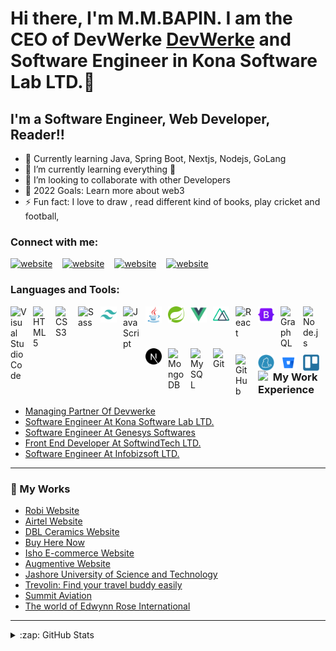 # Hi there, I'm M.M.BAPIN. I am the CEO of DevWerke [DevWerke] and Software Engineer in Kona Software Lab LTD.👋 

<!-- [![YouTube Channel Subscribers](https://img.shields.io/youtube/channel/subscribers/UCDCHcqyeQgJ-jVSd6VJkbCw?logo=youtube&logoColor=red&style=for-the-badge)][youtube]
[![Website](https://img.shields.io/website?label=codeSTACKr.com&style=for-the-badge&url=https%3A%2F%2Fcodestackr.com)](https://codestackr.com)
[![Twitter Follow](https://img.shields.io/twitter/follow/codeSTACKr?color=1DA1F2&logo=twitter&style=for-the-badge)](https://twitter.com/intent/follow?original_referer=https%3A%2F%2Fgithub.com%2FcodeSTACKr&screen_name=codeSTACKr)

[![Visual Studio Marketplace Rating (Stars)](https://img.shields.io/visual-studio-marketplace/stars/codestackr.codestackr-theme?label=codeSTACKr%20VS%20Code%20Theme&logo=visualstudiocode&logoColor=ff652f&style=for-the-badge)](https://marketplace.visualstudio.com/items?itemName=codestackr.codestackr-theme)
[![Become A VS Code SuperHero](https://img.shields.io/badge/-Become%20A%20VS%20Code%20SuperHero%20%E2%86%92-gray.svg?colorB=ff652f&style=for-the-badge)](https://vsCodeHero.com) -->


## I'm a Software Engineer, Web Developer, Reader!!

- 🔭 Currently learning Java, Spring Boot, Nextjs, Nodejs, GoLang
- 🌱 I’m currently learning everything 🤣
- 👯 I’m looking to collaborate with other Developers
- 🥅 2022 Goals: Learn more about web3
- ⚡ Fun fact: I love to draw , read different kind of books, play cricket and football,
<!-- - 😻 Check out the NFT collection I created: [CodeCats](https://opensea.io/collection/codecats?search[sortAscending]=true&search[sortBy]=PRICE&search[toggles][0]=BUY_NOW) -->

### Connect with me:

[![website](https://img.icons8.com/fluency/26/000000/domain.png)](https://devwerke.com/)
&nbsp;&nbsp;
[![website](https://img.icons8.com/color/26/000000/facebook-new.png)](https://www.facebook.com/mmbapin)
&nbsp;&nbsp;
[![website](https://img.icons8.com/external-justicon-lineal-color-justicon/26/000000/external-linkedin-social-media-justicon-lineal-color-justicon.png)](https://www.linkedin.com/in/m-m-bapin-66ab3b146/)
&nbsp;&nbsp;
[![website](https://img.icons8.com/fluency/26/000000/instagram-new.png)](https://www.instagram.com/mmbapin/)


### Languages and Tools:

<img align="left" alt="Visual Studio Code" width="26px" src="https://cdn.jsdelivr.net/gh/devicons/devicon/icons/vscode/vscode-original.svg" style="padding-right:10px; margin-bottom: 10px" />
<img align="left" alt="HTML5" width="26px" src="https://cdn.jsdelivr.net/gh/devicons/devicon/icons/html5/html5-original.svg" style="padding-right:10px;" />
<img align="left" alt="CSS3" width="26px" src="https://cdn.jsdelivr.net/gh/devicons/devicon/icons/css3/css3-original.svg" style="padding-right:10px;" />
<img align="left" alt="Sass" width="26px" src="https://cdn.jsdelivr.net/gh/devicons/devicon/icons/sass/sass-original.svg" style="padding-right:10px;" />
<img align="left" alt="Tailwind Css" width="26px" src="https://github.com/devicons/devicon/blob/v2.14.0/icons/tailwindcss/tailwindcss-plain.svg" style="padding-right:10px;" />
<img align="left" alt="JavaScript" width="26px" src="https://cdn.jsdelivr.net/gh/devicons/devicon/icons/javascript/javascript-original.svg" style="padding-right:10px;" />
<img align="left" alt="Java" width="26px" src="https://github.com/devicons/devicon/blob/v2.14.0/icons/java/java-original.svg" style="padding-right:10px;" />
<img align="left" alt="Spring Boot" width="26px" src="https://github.com/devicons/devicon/blob/v2.14.0/icons/spring/spring-original.svg" style="padding-right:10px;" />
<img align="left" alt="Vue Js" width="26px" src="https://github.com/devicons/devicon/blob/v2.14.0/icons/vuejs/vuejs-original.svg" style="padding-right:10px;" />
<img align="left" alt="Nuxt Js" width="26px" src="https://github.com/devicons/devicon/blob/v2.14.0/icons/nuxtjs/nuxtjs-original.svg" style="padding-right:10px;" />
<img align="left" alt="React" width="26px" src="https://cdn.jsdelivr.net/gh/devicons/devicon/icons/react/react-original.svg" style="padding-right:10px;" />
<img align="left" alt="Bootstrap" width="26px" src="https://github.com/devicons/devicon/blob/v2.14.0/icons/bootstrap/bootstrap-original.svg" style="padding-right:10px;" />
<img align="left" alt="GraphQL" width="26px" src="https://cdn.jsdelivr.net/gh/devicons/devicon/icons/graphql/graphql-plain.svg" style="padding-right:10px;" />
<img align="left" alt="Node.js" width="26px" src="https://cdn.jsdelivr.net/gh/devicons/devicon/icons/nodejs/nodejs-original.svg" style="padding-right:10px;" />
<img align="left" alt="Next" width="26px" src="https://github.com/devicons/devicon/blob/v2.14.0/icons/nextjs/nextjs-original.svg" style="padding-right:10px;" />
<img align="left" alt="MongoDB" width="26px" src="https://cdn.jsdelivr.net/gh/devicons/devicon/icons/mongodb/mongodb-original.svg" style="padding-right:10px;" />
<img align="left" alt="MySQL" width="26px" src="https://cdn.jsdelivr.net/gh/devicons/devicon/icons/mysql/mysql-original.svg" style="padding-right:10px;" />
<img align="left" alt="Git" width="26px" src="https://cdn.jsdelivr.net/gh/devicons/devicon/icons/git/git-original.svg" style="padding-right:10px;" />
<img align="left" alt="GitHub" width="26px" src="https://user-images.githubusercontent.com/3369400/139447912-e0f43f33-6d9f-45f8-be46-2df5bbc91289.png" style="padding-right:10px; padding-top:10px;" />
<img align="left" alt="Yarn" width="26px" src="https://github.com/devicons/devicon/blob/v2.14.0/icons/yarn/yarn-original.svg" style="padding-right:10px; padding-top:10px;" />
<img align="left" alt="Bitbucket" width="26px" src="https://github.com/devicons/devicon/blob/v2.14.0/icons/bitbucket/bitbucket-original.svg" style="padding-right:10px; padding-top:10px;" />
<img align="left" alt="Trello" width="26px" src="https://github.com/devicons/devicon/blob/v2.14.0/icons/trello/trello-plain.svg" style="padding-right:10px; padding-top:10px;" />


<!-- <img align="left" alt="GitHub" width="26px" src="https://user-images.githubusercontent.com/3369400/139448065-39a229ba-4b06-434b-bc67-616e2ed80c8f.png" style="padding-right:10px;" /> -->
<!-- <img align="left" alt="Terminal" width="26px" src="./img/terminal-light.svg" />
<img align="left" alt="Terminal" width="26px" src="./img/terminal-dark.svg" /> -->


<br />
<br />

---

### <img src="https://img.icons8.com/external-parzival-1997-flat-parzival-1997/26/000000/external-work-worklife-balance-and-stress-management-parzival-1997-flat-parzival-1997.png"/>&nbsp; My Work Experience

<!-- YOUTUBE:START -->
- [Managing Partner Of Devwerke](https://devwerke.com)
- [Software Engineer At Kona Software Lab LTD.](https://konasl.com/)
- [Software Engineer At Genesys Softwares](https://genesysoftwares.com/)
- [Front End Developer At SoftwindTech LTD.]()
- [Software Engineer At Infobizsoft LTD.](https://infobizsoftware.com/)
<!-- YOUTUBE:END -->

---

### 📕 My Works

<!-- BLOG-POST-LIST:START -->
- [Robi Website](https://www.robi.com.bd/en)
- [Airtel Website](https://www.bd.airtel.com/en)
- [DBL Ceramics Website](https://dblceramics.com/en)
- [Buy Here Now](https://www.buyherenow.com.bd/)
- [Isho E-commerce Website](https://www.isho.com/)
- [Augmentive Website](https://augmentive.dev/)
- [Jashore University of Science and Technology](https://just.edu.bd/)
- [Trevolin: Find your travel buddy easily](https://trevolin.com/)
- [Summit Aviation](https://flysummit.com/)
- [The world of Edwynn Rose International](https://edwynnrose.com/)
<!-- BLOG-POST-LIST:END -->


---

<details>
  <summary>:zap: GitHub Stats</summary>

  <img align="left" alt="Bapin's GitHub Stats" src="https://github-readme-stats.vercel.app/api?username=mmbapin&show_icons=true&hide_border=false&title_color=ff652f&icon_color=FFE400&bg_color=09131B&text_color=ffffff&border_color=0c1a25" />

</details>

[DevWerke]: https://devwerke.com/
[website]: https://codeSTACKr.com
[course]: http://vsCodeHero.com
[twitter]: https://twitter.com/codeSTACKr
[youtube]: https://youtube.com/codeSTACKr
[instagram]: https://instagram.com/codeSTACKr
[linkedin]: https://linkedin.com/in/codeSTACKr
[webdevplaylist]: https://www.youtube.com/playlist?list=PLkwxH9e_vrAJ0WbEsFA9W3I1W-g_BTsbt
[jsplaylist]: https://www.youtube.com/playlist?list=PLkwxH9e_vrALRJKu7wfXby3MKeflhTu6B
[cssplaylist]: https://www.youtube.com/playlist?list=PLkwxH9e_vrALSdvZuEh6gqQdmDoDIoqz4
[reactplaylist]: https://www.youtube.com/playlist?list=PLkwxH9e_vrAK4TdffpxKY3QGyHCpxFcQ0